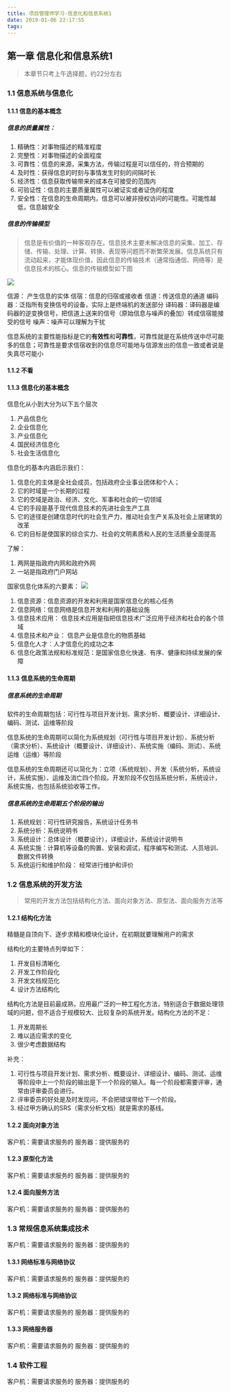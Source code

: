 ```yaml
---
title: 项目管理师学习-信息化和信息系统1
date: 2019-01-06 22:17:55
tags:
---
```


## 第一章 信息化和信息系统1
> 本章节只考上午选择题，约22分左右
### 1.1 信息系统与信息化

#### 1.1.1 信息的基本概念

##### 信息的质量属性：

1. 精确性：对事物描述的精准程度
2. 完整性：对事物描述的全面程度
3. 可靠性：信息的来源，采集方法，传输过程是可以信任的，符合预期的
4. 及时性：获得信息的时刻与事情发生时刻的间隔时长
5. 经济性：信息获取传输带来的成本在可接受的范围内
6. 可验证性：信息的主要质量属性可以被证实或者证伪的程度
7. 安全性：在信息的生命周期内，信息可以被非授权访问的可能性。可能性越低，信息越安全

##### 信息的传输模型

> 信息是有价值的一种客观存在。信息技术主要未解决信息的采集、加工、存储、传输、处理、计算、转换、表现等问题而不断繁荣发展。信息系统只有流动起来，才能体现价值，因此信息的传输技术（通常指通信、网络等）是信息技术的核心。信息的传输模型如下图

![](https://upload-images.jianshu.io/upload_images/4132208-8fa7479a893c6c4f.png?imageMogr2/auto-orient/strip%7CimageView2/2/w/1240)

信源： 产生信息的实体
信宿：信息的归宿或接收者
信道：传送信息的通道
编码器：泛指所有变换信号的设备，实际上是终端机的发送部分
译码器：译码器是编码器的逆变换信号，把信道上送来的信号（原始信息与噪声的叠加）转成信宿能接受的信号
噪声：噪声可以理解为干扰

信息系统的主要性能指标是它的**有效性**和**可靠性**，可靠性就是在系统传送中尽可能多的信息；可靠性是要求信宿收到的信息尽可能地与信源发出的信息一致或者说是失真尽可能小

#### 1.1.2 不看

#### 1.1.3 信息化的基本概念

信息化从小到大分为以下五个层次

1. 产品信息化
2. 企业信息化
3. 产业信息化
4. 国民经济信息化
5. 社会生活信息化

信息化的基本内涵启示我们：

1. 信息化的主体是全社会成员，包括政府企业事业团体和个人；
2. 它的时域是一个长期的过程
3. 它的空域是政治、经济、文化、军事和社会的一切领域
4. 它的手段是基于现代信息技术的先进社会生产工具
5. 它的途径是创建信息时代的社会生产力，推动社会生产关系及社会上层建筑的改革
6. 它的目标是使国家的综合实力、社会的文明素质和人民的生活质量全面提高

了解： 

1. 两网是指政府内网和政府外网
2. 一站是指政府门户网站


国家信息化体系的六要素：
![](https://upload-images.jianshu.io/upload_images/4132208-6ac347e1b38255b9.png?imageMogr2/auto-orient/strip%7CimageView2/2/w/1240)
1. 信息资源：信息资源的开发和利用是国家信息化的核心任务
2. 信息网络：信息网络是信息开发和利用的基础设施
3. 信息技术应用： 信息技术应用是指把信息技术广泛应用于经济和社会的各个领域
4. 信息技术和产业： 信息产业是信息化的物质基础
5. 信息化人才：人才信息化的成功之本 
6. 信息化政策法规和标准规范：是国家信息化快速、有序、健康和持续发展的保障

#### 1.1.3 信息系统的生命周期

##### 信息系统的生命周期
软件的生命周期包括：可行性与项目开发计划、需求分析、概要设计、详细设计、编码、测试、运维等阶段

信息系统的生命周期可以简化为系统规划（可行性与项目开发计划）、系统分析（需求分析）、系统设计（概要设计、详细设计）、系统实施（编码、测试）、系统运维（运维）等阶段

信息系统的生命周期还可以简化为：立项（系统规划）、开发（系统分析，系统设计，系统实施）、运维及消亡四个阶段。开发阶段不仅包括系统分析，系统设计，系统实施，也包括系统验收等工作。

##### 信息系统的生命周期五个阶段的输出

1. 系统规划：可行性研究报告，系统设计任务书
2. 系统分析：系统说明书
3. 系统设计：总体设计（概要设计），详细设计，系统设计说明书
4. 系统实施：计算机等设备的购置、安装和调试，程序编写和测试、人员培训、数据文件转换
5. 系统运行和维护阶段： 经常进行维护和评价

### 1.2 信息系统的开发方法

> 常用的开发方法包括结构化方法、面向对象方法、原型法、面向服务方法等

#### 1.2.1 结构化方法

精髓是自顶向下、逐步求精和模块化设计，在初期就要理解用户的需求

结构化的主要特点列举如下：
1. 开发目标清晰化
2. 开发工作阶段化
3. 开发文档规范化
4. 设计方法结构化

结构化方法是目前最成熟，应用最广泛的一种工程化方法，特别适合于数据处理领域的问题，但不适合于规模较大、比较复杂的系统开发。结构化方法的不足：
1. 开发周期长
2. 难以适应需求的变化
3. 很少考虑数据结构

补充：
 1. 可行性与项目开发计划、需求分析、概要设计、详细设计、编码、测试、运维等阶段中上一个阶段的输出是下一个阶段的输入。每一个阶段都需要评审，通常由评审委员会进行。
 2. 评审委员的好处是及时发现问，不会把错误带给下一个阶段。
 3. 经过甲方确认的SRS（需求分析文档）就是需求的基线。

#### 1.2.2 面向对象方法

客户机：需要请求服务的
服务器：提供服务的

#### 1.2.3 原型化方法

客户机：需要请求服务的
服务器：提供服务的

#### 1.2.4 面向服务方法

客户机：需要请求服务的
服务器：提供服务的

### 1.3 常规信息系统集成技术

客户机：需要请求服务的
服务器：提供服务的

#### 1.3.1 网络标准与网络协议

客户机：需要请求服务的
服务器：提供服务的

#### 1.3.2 网络标准与网络协议

客户机：需要请求服务的
服务器：提供服务的

#### 1.3.3 网络服务器

客户机：需要请求服务的
服务器：提供服务的

### 1.4 软件工程

客户机：需要请求服务的
服务器：提供服务的